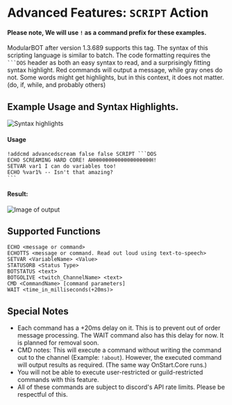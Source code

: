# Advanced Features: `SCRIPT` Action
#### Please note, We will use `!` as a command prefix for these examples.
ModularBOT after version 1.3.689 supports this tag.
The syntax of this scripting language is similar to batch. The code formatting requires the ` ```DOS` header as both an easy syntax to read, and a surprisingly fitting syntax highlight. Red commands will output a message, while gray ones do not. Some words might get highlights, but in this context, it does not matter. (do, if, while, and probably others)

## Example Usage and Syntax Highlights.
![Syntax highlights](https://img.rms0.org/persist/gitimg/modu2.png)

#### Usage

```
!addcmd advancedscream false false SCRIPT ```DOS
ECHO SCREAMING HARD CORE! AHHHHHHHHHHHHHHHHHHHH!
SETVAR var1 I can do variables too!
ECHO %var1% -- Isn't that amazing?
­```
```
#### Result:

![Image of output](https://img.rms0.org/persist/gitimg/modu1.png)

## Supported Functions
```
ECHO <message or command>
ECHOTTS <message or command. Read out loud using text-to-speech>
SETVAR <VariableName> <Value>
STATUSORB <Status Type>
BOTSTATUS <text>
BOTGOLIVE <twitch_ChannelName> <text>
CMD <CommandName> [command parameters]
WAIT <time_in_milliseconds(+20ms)>
```
## Special Notes
* Each command has a +20ms delay on it. This is to prevent out of order message processing. The WAIT command also has this delay for now. It is planned for removal soon.
* CMD notes: This will execute a command without writing the command out to the channel (Example: `!about`). However, the executed command will output results as required. (The same way OnStart.Core runs.)
* You will not be able to execute user-restricted or guild-restricted commands with this feature.
* All of these commands are subject to discord's API rate limits. Please be respectful of this.
